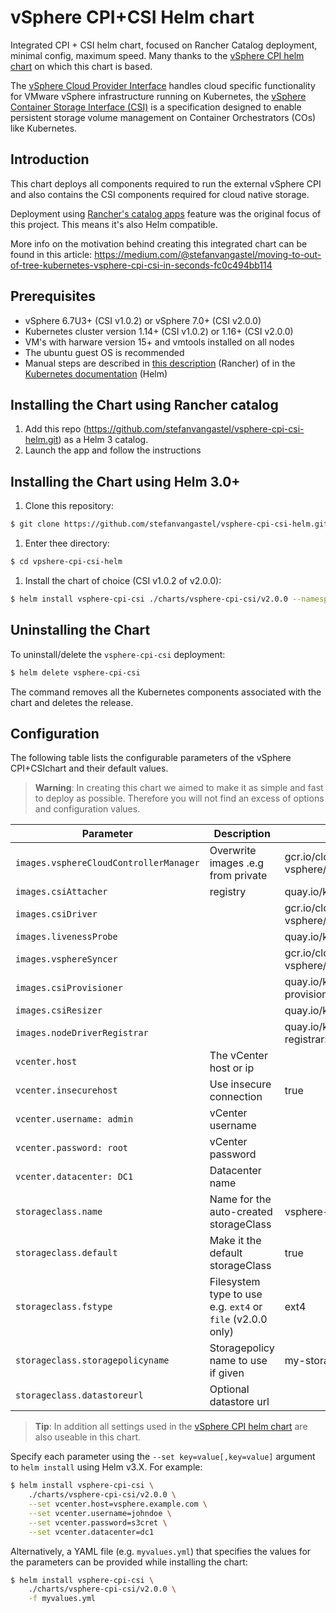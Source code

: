 # vSphere CPI+CSI Helm chart

Integrated CPI + CSI helm chart, focused on Rancher Catalog deployment, minimal config, maximum speed. Many thanks to the [vSphere CPI helm chart](https://github.com/helm/charts/tree/master/stable/vsphere-cpi) on which this chart is based. 

The [vSphere Cloud Provider Interface](https://github.com/kubernetes/cloud-provider-vsphere) handles cloud specific functionality for VMware vSphere infrastructure running on Kubernetes, the [vSphere Container Storage Interface (CSI)](https://cloud-provider-vsphere.sigs.k8s.io/concepts/csi_overview.html) is a specification designed to enable persistent storage volume management on Container Orchestrators (COs) like Kubernetes.

## Introduction

This chart deploys all components required to run the external vSphere CPI and also contains the CSI components required for cloud native storage.

Deployment using [Rancher's catalog apps](https://rancher.com/docs/rancher/v2.x/en/helm-charts/legacy-catalogs/) feature was the original focus of this project. This means it's also Helm compatible. 

More info on the motivation behind creating this integrated chart can be found in this article: https://medium.com/@stefanvangastel/moving-to-out-of-tree-kubernetes-vsphere-cpi-csi-in-seconds-fc0c494bb114

## Prerequisites

- vSphere 6.7U3+ (CSI v1.0.2) or vSphere 7.0+ (CSI v2.0.0)
- Kubernetes cluster version 1.14+ (CSI v1.0.2) or 1.16+ (CSI v2.0.0)
- VM's with harware version 15+ and vmtools installed on all nodes
- The ubuntu guest OS is recommended
- Manual steps are described in [this description](charts/vsphere-cpi-csi/v2.0.0/README.md) (Rancher) of in the [Kubernetes documentation](https://kubernetes.io/docs/tasks/administer-cluster/running-cloud-controller/#running-cloud-controller-manager) (Helm)

## Installing the Chart using Rancher catalog

1. Add this repo (https://github.com/stefanvangastel/vsphere-cpi-csi-helm.git) as a Helm 3 catalog.
1. Launch the app and follow the instructions

## Installing the Chart using Helm 3.0+

1. Clone this repository: 
```bash
$ git clone https://github.com/stefanvangastel/vsphere-cpi-csi-helm.git
```
1. Enter thee directory: 
```bash
$ cd vpshere-cpi-csi-helm
```
1. Install the chart of choice (CSI v1.0.2 of v2.0.0): 
```bash
$ helm install vsphere-cpi-csi ./charts/vsphere-cpi-csi/v2.0.0 --namespace kube-system
```

## Uninstalling the Chart

To uninstall/delete the `vsphere-cpi-csi` deployment:

```bash
$ helm delete vsphere-cpi-csi
```

The command removes all the Kubernetes components associated with the chart and deletes the release.

## Configuration

The following table lists the configurable parameters of the vSphere CPI+CSIchart and their default values.

> **Warning**: In creating this chart we aimed to make it as simple and fast to deploy as possible. Therefore you will not find an excess of options and configuration values.

|             Parameter                    |            Description              |                  Default               |
|------------------------------------------|-------------------------------------|----------------------------------------|
| `images.vsphereCloudControllerManager`   | Overwrite images .e.g from private | gcr.io/cloud-provider-vsphere/cpi/release/manager:v1.1.0 |
| `images.csiAttacher`                     | registry | quay.io/k8scsi/csi-attacher:v2.0.0 |
| `images.csiDriver`                       |                                     | gcr.io/cloud-provider-vsphere/csi/release/driver:v2.0.0 |
| `images.livenessProbe`                   |                                     | quay.io/k8scsi/livenessprobe:v1.1.0 |
| `images.vsphereSyncer`                   |                                     | gcr.io/cloud-provider-vsphere/csi/release/syncer:v2.0.0 |
| `images.csiProvisioner`                  |                                     | quay.io/k8scsi/csi-provisioner:v1.4.0 |
| `images.csiResizer`                      |                                     | quay.io/k8scsi/csi-resizer:v0.3.0 |
| `images.nodeDriverRegistrar`             |                                     | quay.io/k8scsi/csi-node-driver-registrar:v1.2.0 |
| `vcenter.host`                           | The vCenter host or ip              |             |         
| `vcenter.insecurehost`                   | Use insecure connection             | true |
| `vcenter.username: admin `               | vCenter username                    | |          
| `vcenter.password: root`                 | vCenter password                    | |        
| `vcenter.datacenter: DC1`                | Datacenter name                     | |
| `storageclass.name`                      | Name for the auto-created storageClass | vsphere-csi |
| `storageclass.default`                   | Make it the default storageClass | true |
| `storageclass.fstype`                    | Filesystem type to use e.g. `ext4` or `file` (v2.0.0 only) | ext4 |
| `storageclass.storagepolicyname`         | Storagepolicy name to use if given | my-storage-policy |
| `storageclass.datastoreurl`              | Optional datastore url     | |

> **Tip**: In addition all settings used in the [vSphere CPI helm chart](https://github.com/helm/charts/tree/master/stable/vsphere-cpi) are also useable in this chart.

Specify each parameter using the `--set key=value[,key=value]` argument to `helm install` using Helm v3.X. For example:

```bash
$ helm install vsphere-cpi-csi \
    ./charts/vsphere-cpi-csi/v2.0.0 \
    --set vcenter.host=vsphere.example.com \
    --set vcenter.username=johndoe \
    --set vcenter.password=s3cret \
    --set vcenter.datacenter=dc1
```

Alternatively, a YAML file (e.g. `myvalues.yml`) that specifies the values for the parameters can be provided while installing the chart:

```bash
$ helm install vsphere-cpi-csi \
    ./charts/vsphere-cpi-csi/v2.0.0 \
    -f myvalues.yml
```